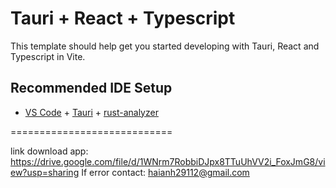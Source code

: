# Tauri + React + Typescript

This template should help get you started developing with Tauri, React and Typescript in Vite.

## Recommended IDE Setup

- [VS Code](https://code.visualstudio.com/) + [Tauri](https://marketplace.visualstudio.com/items?itemName=tauri-apps.tauri-vscode) + [rust-analyzer](https://marketplace.visualstudio.com/items?itemName=rust-lang.rust-analyzer)



============================

link download app: https://drive.google.com/file/d/1WNrm7RobbiDJpx8TTuUhVV2i_FoxJmG8/view?usp=sharing
If error contact: haianh29112@gmail.com
